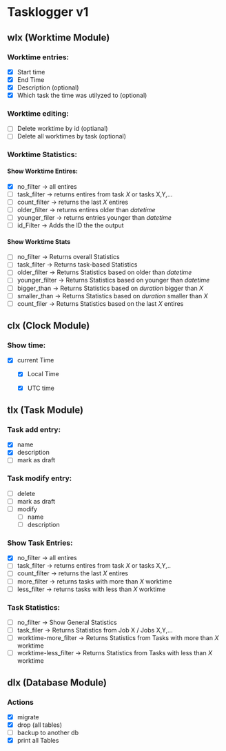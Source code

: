 # Tasklogger v1

## wlx (Worktime Module)

### Worktime entries:
- [x] Start time 
- [x] End Time
- [x] Description (optional)
- [x] Which task the time was utilyzed to (optional)

### Worktime editing:
- [ ] Delete worktime by id (optianal)
- [ ] Delete all worktimes by task (optional)

### Worktime Statistics:
#### Show Worktime Entires:  
- [x] no_filter -> all entires  
- [ ] task_filter -> returns entires from task *X* or tasks X,Y,...  
- [ ] count_filter -> returns the last *X* entires  
- [ ] older_filter -> returns entires older than *datetime*  
- [ ] younger_filer -> returns entries younger than *datetime*  
- [ ] id_Filter -> Adds the ID the the output

#### Show Worktime Stats
  - [ ] no_filter -> Returns overall Statistics
  - [ ] task_filter -> Returns task-based Statistics 
  - [ ] older_filter -> Returns Statistics based on older than *datetime*
  - [ ] younger_filter -> Returns Statistics based on younger than *datetime*
  - [ ] bigger_than -> Returns Statistics based on *duration* bigger than *X* 
  - [ ] smaller_than -> Returns Statistics based on *duration* smaller than *X* 
  - [ ] count_filer -> Returns Statistics based on the last *X* entires

## clx (Clock Module)
### Show time:
- [x] current Time 
  - [x] Local Time
  - [x] UTC time


## tlx (Task Module)
### Task add entry:
- [x] name 
- [x] description
- [ ] mark as draft

### Task modify entry:
- [ ] delete
- [ ] mark as draft
- [ ] modify
  - [ ] name
  - [ ] description

### Show Task Entries:
- [x] no_filter -> all entires
- [ ] task_filter -> returns entires from task *X* or tasks X,Y,.. 
- [ ] count_filter -> returns the last *X* entires
- [ ] more_filter -> returns tasks with more than *X* worktime
- [ ] less_filter -> returns tasks with less than *X* worktime

### Task Statistics:
- [ ] no_filter -> Show General Statistics
- [ ] task_filer -> Returns Statistics from Job X / Jobs X,Y,...
- [ ] worktime-more_filter -> Returns Statistics from Tasks with more than *X* worktime
- [ ] worktime-less_filter ->  Returns Statistics from Tasks with less than *X* worktime

## dlx (Database Module)

### Actions
- [x] migrate
- [x] drop (all tables)
- [ ] backup to another db
- [x] print all Tables
